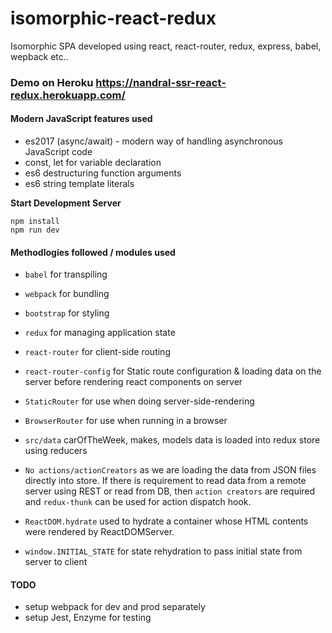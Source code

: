 # isomorphic-react-redux

Isomorphic SPA developed using react, react-router, redux, express, babel, wepback etc..

### Demo on Heroku https://nandral-ssr-react-redux.herokuapp.com/

#### Modern JavaScript features used

* es2017 (async/await) - modern way of handling asynchronous JavaScript code
* const, let for variable declaration
* es6 destructuring function arguments
* es6 string template literals

**Start Development Server**

```
npm install
npm run dev
```

#### Methodlogies followed / modules used

* `babel` for transpiling
* `webpack` for bundling
* `bootstrap` for styling
* `redux` for managing application state
* `react-router` for client-side routing
* `react-router-config` for Static route configuration & loading data on the server before rendering
  react components on server

* `StaticRouter` for use when doing server-side-rendering
* `BrowserRouter` for use when running in a browser
* `src/data` carOfTheWeek, makes, models data is loaded into redux store using reducers
* `No actions/actionCreators` as we are loading the data from JSON files directly into store. If
  there is requirement to read data from a remote server using REST or read from DB, then `action
  creators` are required and `redux-thunk` can be used for action dispatch hook.
* `ReactDOM.hydrate` used to hydrate a container whose HTML contents were rendered by
  ReactDOMServer.
* `window.INITIAL_STATE` for state rehydration to pass initial state from server to client

#### TODO

* setup webpack for dev and prod separately
* setup Jest, Enzyme for testing
